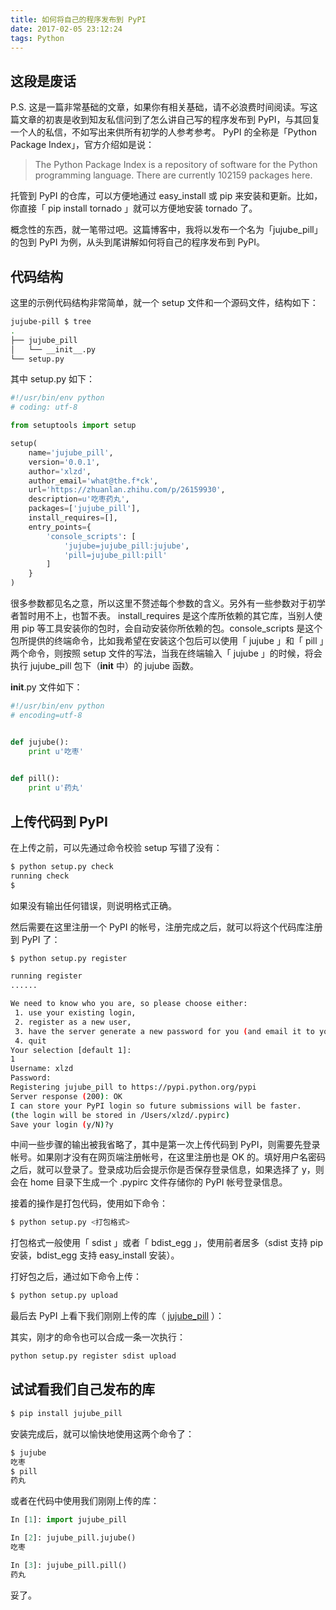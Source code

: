 ```yaml
---
title: 如何将自己的程序发布到 PyPI
date: 2017-02-05 23:12:24
tags: Python
---
```


## 这段是废话

P.S. 这是一篇非常基础的文章，如果你有相关基础，请不必浪费时间阅读。写这篇文章的初衷是收到知友私信问到了怎么讲自己写的程序发布到 PyPI，与其回复一个人的私信，不如写出来供所有初学的人参考参考。
PyPI 的全称是「Python Package Index」，官方介绍如是说：

> The Python Package Index is a repository of software for the Python programming language. There are currently 102159 packages here. 

托管到 PyPI 的仓库，可以方便地通过 easy_install 或 pip 来安装和更新。比如，你直接「 pip install tornado 」就可以方便地安装 tornado 了。

概念性的东西，就一笔带过吧。这篇博客中，我将以发布一个名为「jujube_pill」的包到 PyPI 为例，从头到尾讲解如何将自己的程序发布到 PyPI。

<!-- more -->

## 代码结构

这里的示例代码结构非常简单，就一个 setup 文件和一个源码文件，结构如下：

```bash
jujube-pill $ tree
.
├── jujube_pill
│   └── __init__.py
└── setup.py
```

其中 setup.py 如下：

```Python
#!/usr/bin/env python
# coding: utf-8

from setuptools import setup

setup(
    name='jujube_pill',
    version='0.0.1',
    author='xlzd',
    author_email='what@the.f*ck',
    url='https://zhuanlan.zhihu.com/p/26159930',
    description=u'吃枣药丸',
    packages=['jujube_pill'],
    install_requires=[],
    entry_points={
        'console_scripts': [
            'jujube=jujube_pill:jujube',
            'pill=jujube_pill:pill'
        ]
    }
)
```

很多参数都见名之意，所以这里不赘述每个参数的含义。另外有一些参数对于初学者暂时用不上，也暂不表。 install_requires 是这个库所依赖的其它库，当别人使用 pip 等工具安装你的包时，会自动安装你所依赖的包。console_scripts 是这个包所提供的终端命令，比如我希望在安装这个包后可以使用「 jujube 」和「 pill 」两个命令，则按照 setup 文件的写法，当我在终端输入「 jujube 」的时候，将会执行 jujube_pill 包下（__init__ 中）的 jujube 函数。

__init__.py 文件如下：

```Python
#!/usr/bin/env python
# encoding=utf-8


def jujube():
    print u'吃枣'
 

def pill():
    print u'药丸'
```

## 上传代码到 PyPI

在上传之前，可以先通过命令校验 setup 写错了没有：

```bash
$ python setup.py check
running check
$ 
```

如果没有输出任何错误，则说明格式正确。

然后需要在这里注册一个 PyPI 的帐号，注册完成之后，就可以将这个代码库注册到 PyPI 了：

```bash
$ python setup.py register

running register
......

We need to know who you are, so please choose either:
 1. use your existing login,
 2. register as a new user,
 3. have the server generate a new password for you (and email it to you), or
 4. quit
Your selection [default 1]: 
1
Username: xlzd
Password: 
Registering jujube_pill to https://pypi.python.org/pypi
Server response (200): OK
I can store your PyPI login so future submissions will be faster.
(the login will be stored in /Users/xlzd/.pypirc)
Save your login (y/N)?y
```

中间一些步骤的输出被我省略了，其中是第一次上传代码到 PyPI，则需要先登录帐号。如果刚才没有在网页端注册帐号，在这里注册也是 OK 的。填好用户名密码之后，就可以登录了。登录成功后会提示你是否保存登录信息，如果选择了 y，则会在 home 目录下生成一个 .pypirc 文件存储你的 PyPI 帐号登录信息。

接着的操作是打包代码，使用如下命令：

```bash
$ python setup.py <打包格式>
```

打包格式一般使用「 sdist 」或者「 bdist_egg 」，使用前者居多（sdist 支持 pip 安装，bdist_egg 支持 easy_install 安装）。

打好包之后，通过如下命令上传：

```bash
$ python setup.py upload
```

最后去 PyPI 上看下我们刚刚上传的库（ [jujube_pill][1] ）：


其实，刚才的命令也可以合成一条一次执行：
```bash
python setup.py register sdist upload
```

## 试试看我们自己发布的库

```bash
$ pip install jujube_pill
```

安装完成后，就可以愉快地使用这两个命令了：

```bash
$ jujube
吃枣
$ pill
药丸
```

或者在代码中使用我们刚刚上传的库：

```python
In [1]: import jujube_pill

In [2]: jujube_pill.jujube()
吃枣

In [3]: jujube_pill.pill()
药丸
```

妥了。

 [1]: https://pypi.python.org/pypi/jujube_pill
